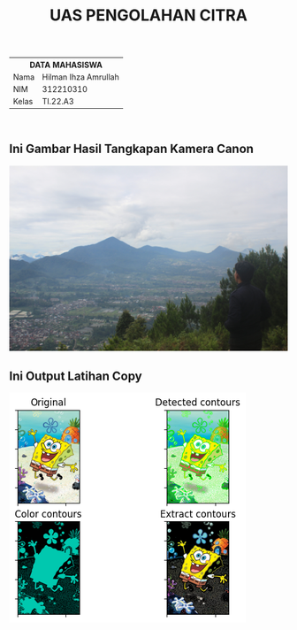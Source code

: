 <h1><p align="center"> UAS PENGOLAHAN CITRA</h1><br>

<table align="center">
  <tr>
    <th colspan="2">DATA MAHASISWA</th>
  </tr>
  <tr>
    <td>Nama</td>
    <td>Hilman Ihza Amrullah</td>
  </tr>
  <tr>
    <td>NIM</td>
    <td>312210310</td>
  </tr>
  <tr>
    <td>Kelas</td>
    <td>TI.22.A3</td>
  </tr>
</table>
<br>
<h2>Ini Gambar Hasil Tangkapan Kamera Canon</h2>

![Output latihan](gambar/pemandangan.jpg)
<br>
<h2>Ini Output Latihan Copy</h2>

![Output latihan](gambar/output.copy.png)
